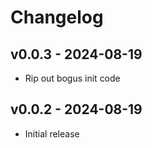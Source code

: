 # Changelog

## v0.0.3 - 2024-08-19

 * Rip out bogus init code

## v0.0.2 - 2024-08-19

 * Initial release
